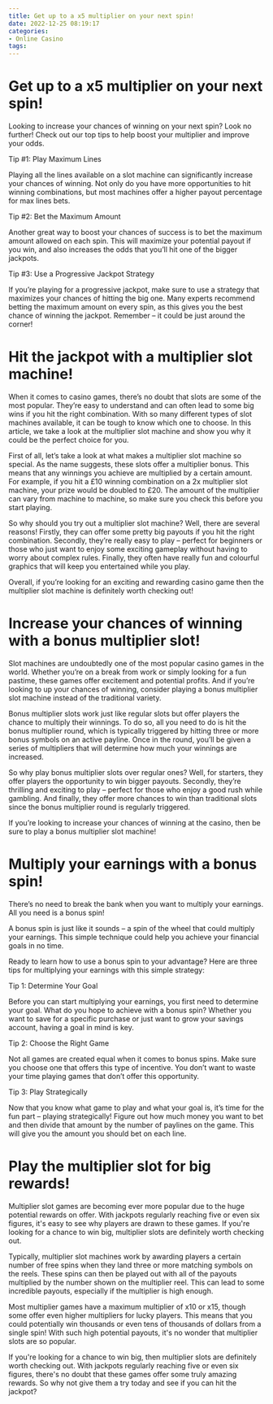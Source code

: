 ```yaml
---
title: Get up to a x5 multiplier on your next spin!
date: 2022-12-25 08:19:17
categories:
- Online Casino
tags:
---
```



#  Get up to a x5 multiplier on your next spin!

Looking to increase your chances of winning on your next spin? Look no further! Check out our top tips to help boost your multiplier and improve your odds.

Tip #1: Play Maximum Lines

Playing all the lines available on a slot machine can significantly increase your chances of winning. Not only do you have more opportunities to hit winning combinations, but most machines offer a higher payout percentage for max lines bets.

Tip #2: Bet the Maximum Amount

Another great way to boost your chances of success is to bet the maximum amount allowed on each spin. This will maximize your potential payout if you win, and also increases the odds that you’ll hit one of the bigger jackpots.

Tip #3: Use a Progressive Jackpot Strategy

If you’re playing for a progressive jackpot, make sure to use a strategy that maximizes your chances of hitting the big one. Many experts recommend betting the maximum amount on every spin, as this gives you the best chance of winning the jackpot. Remember – it could be just around the corner!

#  Hit the jackpot with a multiplier slot machine!

When it comes to casino games, there’s no doubt that slots are some of the most popular. They’re easy to understand and can often lead to some big wins if you hit the right combination. With so many different types of slot machines available, it can be tough to know which one to choose. In this article, we take a look at the multiplier slot machine and show you why it could be the perfect choice for you.

First of all, let’s take a look at what makes a multiplier slot machine so special. As the name suggests, these slots offer a multiplier bonus. This means that any winnings you achieve are multiplied by a certain amount. For example, if you hit a £10 winning combination on a 2x multiplier slot machine, your prize would be doubled to £20. The amount of the multiplier can vary from machine to machine, so make sure you check this before you start playing.

So why should you try out a multiplier slot machine? Well, there are several reasons! Firstly, they can offer some pretty big payouts if you hit the right combination. Secondly, they’re really easy to play – perfect for beginners or those who just want to enjoy some exciting gameplay without having to worry about complex rules. Finally, they often have really fun and colourful graphics that will keep you entertained while you play.

Overall, if you’re looking for an exciting and rewarding casino game then the multiplier slot machine is definitely worth checking out!

#  Increase your chances of winning with a bonus multiplier slot!

Slot machines are undoubtedly one of the most popular casino games in the world. Whether you’re on a break from work or simply looking for a fun pastime, these games offer excitement and potential profits. And if you’re looking to up your chances of winning, consider playing a bonus multiplier slot machine instead of the traditional variety.

Bonus multiplier slots work just like regular slots but offer players the chance to multiply their winnings. To do so, all you need to do is hit the bonus multiplier round, which is typically triggered by hitting three or more bonus symbols on an active payline. Once in the round, you’ll be given a series of multipliers that will determine how much your winnings are increased.

So why play bonus multiplier slots over regular ones? Well, for starters, they offer players the opportunity to win bigger payouts. Secondly, they’re thrilling and exciting to play – perfect for those who enjoy a good rush while gambling. And finally, they offer more chances to win than traditional slots since the bonus multiplier round is regularly triggered.

If you’re looking to increase your chances of winning at the casino, then be sure to play a bonus multiplier slot machine!

#  Multiply your earnings with a bonus spin!

There’s no need to break the bank when you want to multiply your earnings. All you need is a bonus spin!

A bonus spin is just like it sounds – a spin of the wheel that could multiply your earnings. This simple technique could help you achieve your financial goals in no time.

Ready to learn how to use a bonus spin to your advantage? Here are three tips for multiplying your earnings with this simple strategy:

Tip 1: Determine Your Goal

Before you can start multiplying your earnings, you first need to determine your goal. What do you hope to achieve with a bonus spin? Whether you want to save for a specific purchase or just want to grow your savings account, having a goal in mind is key.

Tip 2: Choose the Right Game

Not all games are created equal when it comes to bonus spins. Make sure you choose one that offers this type of incentive. You don’t want to waste your time playing games that don’t offer this opportunity.

Tip 3: Play Strategically

Now that you know what game to play and what your goal is, it’s time for the fun part – playing strategically! Figure out how much money you want to bet and then divide that amount by the number of paylines on the game. This will give you the amount you should bet on each line.

#  Play the multiplier slot for big rewards!

Multiplier slot games are becoming ever more popular due to the huge potential rewards on offer. With jackpots regularly reaching five or even six figures, it's easy to see why players are drawn to these games. If you're looking for a chance to win big, multiplier slots are definitely worth checking out.

Typically, multiplier slot machines work by awarding players a certain number of free spins when they land three or more matching symbols on the reels. These spins can then be played out with all of the payouts multiplied by the number shown on the multiplier reel. This can lead to some incredible payouts, especially if the multiplier is high enough.

Most multiplier games have a maximum multiplier of x10 or x15, though some offer even higher multipliers for lucky players. This means that you could potentially win thousands or even tens of thousands of dollars from a single spin! With such high potential payouts, it's no wonder that multiplier slots are so popular.

If you're looking for a chance to win big, then multiplier slots are definitely worth checking out. With jackpots regularly reaching five or even six figures, there's no doubt that these games offer some truly amazing rewards. So why not give them a try today and see if you can hit the jackpot?